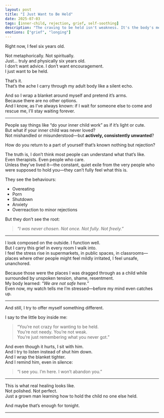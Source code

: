 ```yaml
---
layout: post
title: "I Just Want to Be Held"
date: 2025-07-03
tags: [inner-child, rejection, grief, self-soothing]
description: "The craving to be held isn't weakness. It's the body's memory of love that never came."
emotions: ["grief", "longing"]
---
```


Right now, I feel six years old.

Not metaphorically. Not spiritually.  
Just… truly and physically six years old.  
I don’t want advice. I don’t want encouragement.  
I just want to be held.

That’s it.  
That’s the ache I carry through my adult body like a silent echo.

And so I wrap a blanket around myself and pretend it’s arms.  
Because there are no other options.  
And I know, as I’ve always known: if I wait for someone else to come and rescue me, I’ll stay waiting forever.

---

People say things like “do your inner child work” as if it’s light or cute.  
But what if your inner child was never loved?  
Not mishandled or misunderstood—but **actively, consistently unwanted**?

How do you return to a part of yourself that’s known nothing but rejection?

The truth is, I don’t think most people can understand what that’s like.  
Even therapists. Even people who care.  
Unless they’ve lived it—the constant, quiet exile from the very people who were supposed to hold you—they can’t fully feel what this is.

They see the behaviours:  
- Overeating  
- Porn  
- Shutdown  
- Anxiety  
- Overreaction to minor rejections

But they don’t see the root:  
> *“I was never chosen. Not once. Not fully. Not freely.”*

---

I look composed on the outside. I function well.  
But I carry this grief in every room I walk into.  
I feel the stress rise in supermarkets, in public spaces, in classrooms—places where other people might feel mildly irritated, I feel unsafe, unanchored.

Because those were the places I was dragged through as a child while surrounded by unspoken tension, shame, resentment.  
My body learned: *“We are not safe here.”*  
Even now, my watch tells me I’m stressed—before my mind even catches up.

---

And still, I try to offer myself something different.

I say to the little boy inside me:

> “You’re not crazy for wanting to be held.  
You’re not needy. You’re not weak.  
You’re just remembering what you never got.”

And even though it hurts, I sit with him.  
And I try to listen instead of shut him down.  
And I wrap the blanket tighter.  
And I remind him, even in silence:

> “I see you. I’m here. I won’t abandon you.”

---

This is what real healing looks like.  
Not polished. Not perfect.  
Just a grown man learning how to hold the child no one else held.

And maybe that’s enough for tonight.


---
